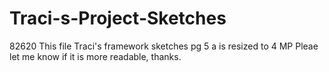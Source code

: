 # Traci-s-Project-Sketches
82620
This file Traci's framework sketches pg 5 a is 
resized to 4 MP
Pleae let me know if it is more readable, thanks.
